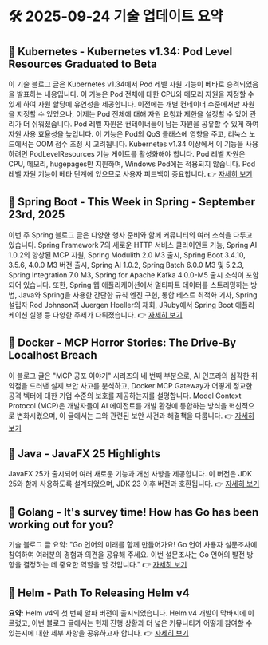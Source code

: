 # 🛠️ 2025-09-24 기술 업데이트 요약

## 🔹 Kubernetes - Kubernetes v1.34: Pod Level Resources Graduated to Beta
이 기술 블로그 글은 Kubernetes v1.34에서 Pod 레벨 자원 기능이 베타로 승격되었음을 발표하는 내용입니다. 이 기능은 Pod 전체에 대한 CPU와 메모리 자원을 지정할 수 있게 하여 자원 할당에 유연성을 제공합니다. 이전에는 개별 컨테이너 수준에서만 자원을 지정할 수 있었으나, 이제는 Pod 전체에 대해 자원 요청과 제한을 설정할 수 있어 관리가 더 쉬워졌습니다. Pod 레벨 자원은 컨테이너들이 남는 자원을 공유할 수 있게 하여 자원 사용 효율성을 높입니다. 이 기능은 Pod의 QoS 클래스에 영향을 주고, 리눅스 노드에서는 OOM 점수 조정 시 고려됩니다. Kubernetes v1.34 이상에서 이 기능을 사용하려면 PodLevelResources 기능 게이트를 활성화해야 합니다. Pod 레벨 자원은 CPU, 메모리, hugepages만 지원하며, Windows Pod에는 적용되지 않습니다. Pod 레벨 자원 기능이 베타 단계에 있으므로 사용자 피드백이 중요합니다.
👉 [자세히 보기](https://kubernetes.io/blog/2025/09/22/kubernetes-v1-34-pod-level-resources/)

## 🔹 Spring Boot - This Week in Spring - September 23rd, 2025
이번 주 Spring 블로그 글은 다양한 행사 준비와 함께 커뮤니티의 여러 소식을 다루고 있습니다. Spring Framework 7의 새로운 HTTP 서비스 클라이언트 기능, Spring AI 1.0.2의 향상된 MCP 지원, Spring Modulith 2.0 M3 출시, Spring Boot 3.4.10, 3.5.6, 4.0.0 M3 버전 출시, Spring AI 1.0.2, Spring Batch 6.0.0 M3 및 5.2.3, Spring Integration 7.0 M3, Spring for Apache Kafka 4.0.0-M5 출시 소식이 포함되어 있습니다. 또한, Spring 웹 애플리케이션에서 멀티파트 데이터를 스트리밍하는 방법, Java와 Spring을 사용한 간단한 규칙 엔진 구현, 통합 테스트 최적화 기사, Spring 설립자 Rod Johnson과 Juergen Hoeller의 재회, JRuby에서 Spring Boot 애플리케이션 실행 등 다양한 주제가 다뤄졌습니다.
👉 [자세히 보기](https://spring.io/blog/2025/09/23/this-week-in-spring-september-23rd-2025)

## 🔹 Docker - MCP Horror Stories: The Drive-By Localhost Breach
이 블로그 글은 "MCP 공포 이야기" 시리즈의 네 번째 부분으로, AI 인프라의 심각한 취약점을 드러낸 실제 보안 사고를 분석하고, Docker MCP Gateway가 어떻게 정교한 공격 벡터에 대한 기업 수준의 보호를 제공하는지를 설명합니다. Model Context Protocol (MCP)은 개발자들이 AI 에이전트를 개발 환경에 통합하는 방식을 혁신적으로 변화시켰으며, 이 글에서는 그와 관련된 보안 사건과 해결책을 다룹니다.
👉 [자세히 보기](https://www.docker.com/blog/mpc-horror-stories-cve-2025-49596-local-host-breach/)

## 🔹 Java - JavaFX 25 Highlights
JavaFX 25가 출시되어 여러 새로운 기능과 개선 사항을 제공합니다. 이 버전은 JDK 25와 함께 사용하도록 설계되었으며, JDK 23 이후 버전과 호환됩니다.
👉 [자세히 보기](https://inside.java/2025/09/23/javafx-25/)

## 🔹 Golang - It's survey time! How has Go has been working out for you?
기술 블로그 글 요약: "Go 언어의 미래를 함께 만들어가요! Go 언어 사용자 설문조사에 참여하여 여러분의 경험과 의견을 공유해 주세요. 이번 설문조사는 Go 언어의 발전 방향을 결정하는 데 중요한 역할을 할 것입니다."
👉 [자세히 보기](https://go.dev/blog/survey2025-announce)

## 🔹 Helm - Path To Releasing Helm v4
**요약:** Helm v4의 첫 번째 알파 버전이 출시되었습니다. Helm v4 개발이 막바지에 이르렀고, 이번 블로그 글에서는 현재 진행 상황과 더 넓은 커뮤니티가 어떻게 참여할 수 있는지에 대한 세부 사항을 공유하고자 합니다.
👉 [자세히 보기](https://helm.sh/blog/path-to-helm-v4/)

